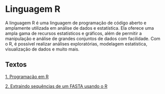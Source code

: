 # Linguagem R

A linguagem R é uma linguagem de programação de código aberto e amplamente utilizada em análise de dados e estatística. Ela oferece uma ampla gama de recursos estatísticos e gráficos, além de permitir a manipulação e análise de grandes conjuntos de dados com facilidade. Com o R, é possível realizar análises exploratórias, modelagem estatística, visualização de dados e muito mais.

## Textos


[1. Programação em R](https://github.com/lmigueel/Bioinformatica/wiki/Programa%C3%A7%C3%A3o-em-R)

[2. Extraindo sequências de um FASTA usando o R](https://github.com/lmigueel/Bioinformatica/wiki/Extraindo-sequ%C3%AAncias-de-um-FASTA-usando-o-R)
